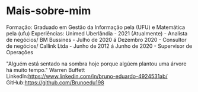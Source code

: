 # Mais-sobre-mim
Formação: Graduado em Gestão da Informação pela (UFU) e Matemática pela (ufu) 
Experiências: Unimed Uberlândia - 2021 (Atualmente) - Analista de negócios/
              BM Bussines - Julho de 2020 á Dezembro 2020 - Consultor de negócios/
              Callink Ltda - Junho de 2012 á Junho de 2020 - Supervisor de Operações
         
"Alguém está sentado na sombra hoje porque algúem plantou uma árvore há muito tempo." Warren Buffett
Linkedln:https://www.linkedin.com/in/bruno-eduardo-4924531ab/
GitHub:https://github.com/Brunoedu198

